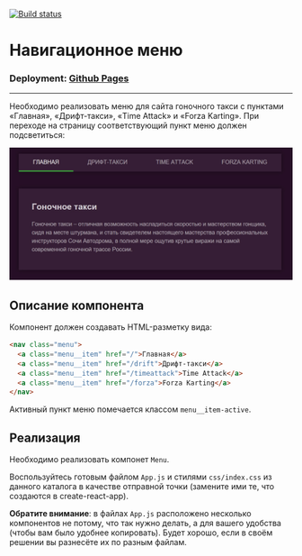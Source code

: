 [![Build status](https://ci.appveyor.com/api/projects/status/6wfhxgg1177ace3n/branch/master?svg=true)](https://ci.appveyor.com/project/Sergius92739/ra-9-1-router-menu/branch/master)

# Навигационное меню

### Deployment:  <a href="https://sergius92739.github.io/ra-9.1-router-menu/">Github Pages</a>

---

Необходимо реализовать меню для сайта гоночного такси с пунктами «Главная», «Дрифт-такси», «Time Attack» и «Forza Karting». При переходе на страницу соответствующий пункт меню должен подсветиться:  

![Навигационное меню](./assets/menu.jpg)

## Описание компонента

Компонент должен создавать HTML-разметку вида:
```html
<nav class="menu">
  <a class="menu__item" href="/">Главная</a>
  <a class="menu__item" href="/drift">Дрифт-такси</a>
  <a class="menu__item" href="/timeattack">Time Attack</a>
  <a class="menu__item" href="/forza">Forza Karting</a>
</nav>
```
Активный пункт меню помечается классом `menu__item-active`.

## Реализация

Необходимо реализовать компонет `Menu`.

Воспользуйтесь готовым файлом `App.js` и стилями `css/index.css` из данного каталога в качестве отправной точки (замените ими те, что создаются в create-react-app).

**Обратите внимание**: в файлах `App.js` расположено несколько компонентов не потому, что так нужно делать, а для вашего удобства (чтобы вам было удобнее копировать). Будет хорошо, если в своём решении вы разнесёте их по разным файлам.

